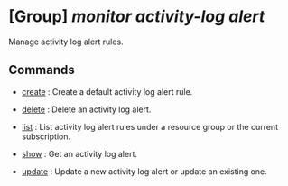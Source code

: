 # [Group] _monitor activity-log alert_

Manage activity log alert rules.

## Commands

- [create](/Commands/monitor/activity-log/alert/_create.md)
: Create a default activity log alert rule.

- [delete](/Commands/monitor/activity-log/alert/_delete.md)
: Delete an activity log alert.

- [list](/Commands/monitor/activity-log/alert/_list.md)
: List activity log alert rules under a resource group or the current subscription.

- [show](/Commands/monitor/activity-log/alert/_show.md)
: Get an activity log alert.

- [update](/Commands/monitor/activity-log/alert/_update.md)
: Update a new activity log alert or update an existing one.
